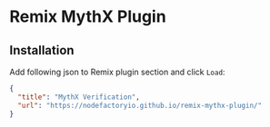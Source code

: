 # Remix MythX Plugin

## Installation

Add following json to Remix plugin section and click `Load`:
```json
{
  "title": "MythX Verification",
  "url": "https://nodefactoryio.github.io/remix-mythx-plugin/"
}

```
